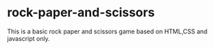 # rock-paper-and-scissors
This is a basic rock paper and scissors game based on HTML,CSS and javascript only.

